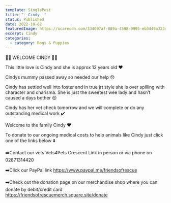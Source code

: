 ```yaml
---
template: SinglePost
title: "- Cindy -"
status: Published
date: 2022-10-02
featuredImage: https://ucarecdn.com/334697af-889a-4598-9995-eb3449a3234d/-/crop/500x469/11,31/-/preview/
excerpt: Cindy
categories:
  - category: Dogs & Puppies
---
```

🤎🤎 WELCOME CINDY 🤎🤎


This little love is Cindy and she is approx 12 years old ❤️


Cindys mummy passed away so needed our help 😞


Cindy has settled well into foster and in true jrt style she is over spilling with character and charisma. She is just the sweetest wee lady and hasn’t caused a days bother 😍


Cindy has her vet check tomorrow and we will complete or do any outstanding medical work ✔️ 


Welcome to the family Cindy ❤️


To donate to our ongoing medical costs to help animals like Cindy just click one of the links below ⬇️ 


➡️Contact our vets Vets4Pets Crescent Link in person or via phone on 02871314420


➡️Click our PayPal link
https://www.paypal.me/friendsofrescue


➡️Check out the donation page on our merchandise shop where you can donate by debit/credit card
https://friendsofrescuemerch.square.site/donate